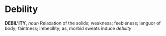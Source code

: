 # Debility

**DEBIL'ITY**, _noun_ Relaxation of the solids; weakness; feebleness; languor of body; faintness; imbecility; as, morbid sweats induce _debility_
